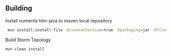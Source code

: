 ## Building

Install numenta htm-java to maven local repository

```bash
 mvn install:install-file -DcreateChecksum=true -Dpackaging=jar -Dfile=htm.java-0.6.13-all.jar -DgroupId=org.numenta.nupic -DartifactId=htm-java -Dversion=0.6.13
```

Build Storm Topology

```mvn clean install```